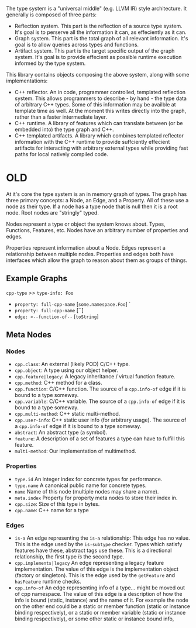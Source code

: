 The type system is a "universal middle" (e.g. LLVM IR) style architecture. It generally is composed of three parts:

* Reflection system. This part is the reflection of a source type system. It's goal is to perserve all the information it can, as effeciently as it can.
* Graph system. This part is the total graph of all relevant information. It's goal is to allow queries across types and functions.
* Artifact system. This part is the target specific output of the graph system. It's goal is to provide effecient as possible runtime execution informed by the type system.

This library contains objects composing the above system, along with some implementations:

* C++ reflector. An in code, programmer controlled, templated reflection system. This allows programmers to describe - by hand - the type data of arbitrary C++ types. Some of this information may be availble at template time as well. At the moment this writes directly into the graph, rather than a faster intermediate layer.
* C++ runtime. A library of features which can translate between (or be embedded into) the type graph and C++.
* C++ templated artifacts. A library which combines templated reflector information with the C++ runtime to provide suffciently effecient artifacts for interacting with arbitrary external types while providing fast paths for local natively compiled code.

# OLD

At it's core the type system is an in memory graph of types. The graph has three primary concepts: a Node, an Edge, and a Property. All of these use a node as their type. If a node has a type node that is null then it is a root node. Root nodes are "stringly" typed.

Nodes represent a type or object the system knows about. Types, Functions, Features, etc. Nodes have an arbitrary number of properties and edges.

Properties represent information about a Node. Edges represent a relationship between multiple nodes. Properties and edges both have interfaces which allow the graph to reason about them as groups of things.

## Example Graphs

`cpp-type` >> `type-info: Foo`

* `property: full-cpp-name` [`some.namespace.Foo`] `
* `property: full-cpp-name` [``] 
* `edge: <--function-of--` [`toString`]

## Meta Nodes

### Nodes

* `cpp.class`: An external (likely POD) C/C++ type.
* `cpp.object`: A type using our object helper.
* `cpp.feature|legacy`: A legacy inheritance / virtual function feature.
* `cpp.method`: C++ method for a class.
* `cpp.function`: C/C++ function. The source of a `cpp.info-of` edge if it is bound to a type someway.
* `cpp.variable`: C/C++ variable. The source of a `cpp.info-of` edge if it is bound to a type someway.
* `cpp.multi-method`: C++ static multi-method.
* `cpp.user-info`: C++ static user info (for arbitrary usage). The source of a `cpp.info-of` edge if it is bound to a type someway.
* `abstract`: An abstract type (a symbol).
* `feature`: A description of a set of features a type can have to fulfill this feature.
* `multi-method`: Our implementation of multimethod.

### Properties

* `type.id` An integer index for concrete types for performance.
* `type.name` A canonical public name for concrete types.
* `name` Name of this node (multiple nodes may share a name).
* `meta.index` Property for property meta nodes to store their index in.
* `cpp.size`: Size of this type in bytes.
* `cpp.name`: C++ name for a type

### Edges

- `is-a` An edge representing the `is-a` relationship:
  This edge has no value. This is the edge used by the `is-subtype` checker. Types which satisfy features have these, abstract tags use these. This is a directional relationship, the first type *is* the second type.
- `cpp.implements|legacy` An edge representing a legacy feature implementation.
  The value of this edge is the implementation object (factory or singleton). This is the edge used by the `getFeature` and `hasFeature` runtime checks.
- `cpp.info-of` An edge representing info of a type... might be moved out of cpp namespace.
  The value of this edge is a description of how the info is bound (static, instance) and the name of it. For example the node on the other end could be a static or member function (static or instance binding respectively), or a static or member variable (static or instance binding respectively), or some other static or instance bound info,